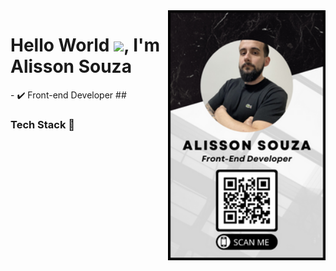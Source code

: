 <img align="right" height="400em" src="https://github.com/alissondevsouza/alissondevsouza/blob/main/Picture/Card.png"/>
<h1 align="left">Hello World <img src="https://raw.githubusercontent.com/kaueMarques/kaueMarques/master/hi.gif" height="30px">, I'm Alisson Souza</h1>
- ✔️ Front-end Developer
##
<h3>Tech Stack 🚀</h3>







